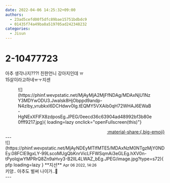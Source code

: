 ```yaml
---
date: 2022-04-06 14:25:32+09:00
authors:
  - 23ad5cefd00f5dfc89bae15751bdbdc9
  - 01435f74a49ba8a519705ad242348232
categories:
  - Jisun
---
```


# 2-10477723

<div class="post-container" markdown="1">
<div class="content-container md-sidebar__scrollwrap" markdown="1">

아추 생각나지???! 친한언니 강아지인데 ㅠ<br>15살이라고하네ㅠㅜ지센
<figure markdown="1">
![](https://phinf.wevpstatic.net/MjAyMjA2MjFfNDAg/MDAxNjU1NzY3MDYwODU3.Jwalsk8HjObppd9andp-N4zlby_vrubkxI6DCHdwv0Ig.tEQMY5VXAib0qH72WHAJ6EWaB-HgNExXFlFX8zdposEg.JPEG/0eecd36c63904ad48992bf3b80e0fff9217.jpg){ loading=lazy onclick="openFullscreen(this)"}
</figure>


</div>
</div>

<div style="text-align: right;" markdown="1">
<a href="https://weverse.io/fromis9/fanpost/2-10477723" style="text-align: right;">:material-share:{.big-emoji}</a>
</div>
---

<div class="comments-container md-sidebar__scrollwrap" markdown="1">
<div class="comment" markdown="1">
<div class='id-container' markdown="1">
![](https://phinf.wevpstatic.net/MjAyNDEyMTlfMTE5/MDAxNzM0NTgzMjY0NDEy.08FClE9gxLY-99LscoMUgQbKnrVicLFFWSqmAi3eGLEg.hXV0n-tPyoIqjwYMPRrQ8Zn9aHvy3-B2llL4LWAZ_bEg.JPEG/image.jpg?type=s72){ pfp loading=lazy }
**<span class="artist">지선</span>** <small>Apr 06 2022, 14:26</small><br>
</div>
<div class='comment-body' markdown="1">
키양.. 아추도 벌써 나이가..🫠
</div>
</div>
</div>
---

